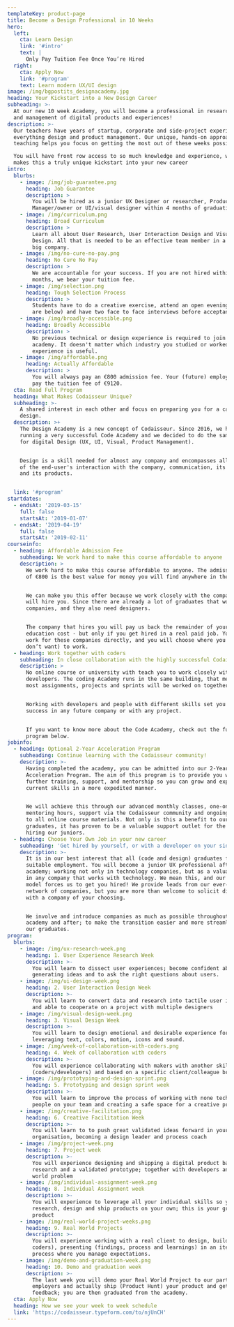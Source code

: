 ```yaml
---
templateKey: product-page
title: Become a Design Professional in 10 Weeks
hero:
  left:
    cta: Learn Design
    link: '#intro'
    text: |
      Only Pay Tuition Fee Once You’re Hired
  right:
    cta: Apply Now
    link: '#program'
    text: Learn modern UX/UI design
image: /img/bgpostits_designacademy.jpg
heading: Your Kickstart into a New Design Career
subheading: >-
  At our new 10 week Academy, you will become a professional in research, design
  and management of digital products and experiences!
description: >-
  Our teachers have years of startup, corporate and side-project experience in
  everything design and product management. Our unique, hands-on approach to
  teaching helps you focus on getting the most out of these weeks possible.

  You will have front row access to so much knowledge and experience, which
  makes this a truly unique kickstart into your new career
intro:
  blurbs:
    - image: /img/job-guarantee.png
      heading: Job Guarantee
      description: >
        You will be hired as a junior UX Designer or researcher, Product
        Manager/owner or UI/visual designer within 4 months of graduation.
    - image: /img/curriculum.png
      heading: Broad Curriculum
      description: >
        Learn all about User Research, User Interaction Design and Visual
        Design. All that is needed to be an effective team member in a small or
        big company.
    - image: /img/no-cure-no-pay.png
      heading: No Cure No Pay
      description: >
        We are accountable for your success. If you are not hired within 4
        months, we bear your tuition fee.
    - image: /img/selection.png
      heading: Tough Selection Process
      description: >
        Students have to do a creative exercise, attend an open evening (dates
        are below) and have two face to face interviews before acceptance.
    - image: /img/broadly-accessible.png
      heading: Broadly Accessible
      description: >
        No previous technical or design experience is required to join the
        academy. It doesn't matter which industry you studied or worked, every
        experience is useful.
    - image: /img/affordable.png
      heading: Actually Affordable
      description: >
        You will always pay an €800 admission fee. Your (future) employer will
        pay the tuition fee of €9120.
  cta: Read Full Program
  heading: What Makes Codaisseur Unique?
  subheading: >-
    A shared interest in each other and focus on preparing you for a career in
    design.
  description: >+
    The Design Academy is a new concept of Codaisseur. Since 2016, we have been
    running a very successful Code Academy and we decided to do the same thing
    for digital Design (UX, UI, Visual, Product Management).


    Design is a skill needed for almost any company and encompasses all aspects
    of the end-user's interaction with the company, communication, its services,
    and its products.


  link: '#program'
startdates:
  - endsAt: '2019-03-15'
    full: false
    startsAt: '2019-01-07'
  - endsAt: '2019-04-19'
    full: false
    startsAt: '2019-02-11'
courseinfo:
  - heading: Affordable Admission Fee
    subheading: We work hard to make this course affordable to anyone
    description: >
      We work hard to make this course affordable to anyone. The admission fee
      of €800 is the best value for money you will find anywhere in the world.


      We can make you this offer because we work closely with the companies that
      will hire you. Since there are already a lot of graduates that work for
      companies, and they also need designers.


      The company that hires you will pay us back the remainder of your
      education cost - but only if you get hired in a real paid job. You will
      work for these companies directly, and you will choose where you want (and
      don’t want) to work.
  - heading: Work together with coders
    subheading: In close collaboration with the highly successful Codaisseur Code Academy
    description: >
      No online course or university with teach you to work closely with
      developers. The coding Academy runs in the same building, that means that
      most assignments, projects and sprints will be worked on together.


      Working with developers and people with different skills set you up for
      success in any future company or with any project.


      If you want to know more about the Code Academy, check out the full
      program below.
jobinfo:
  - heading: Optional 2-Year Acceleration Program
    subheading: Continue learning with the Codaisseur community!
    description: >-
      Having completed the academy, you can be admitted into our 2-Year Junior
      Acceleration Program. The aim of this program is to provide you with
      further training, support, and mentorship so you can grow and expand your
      current skills in a more expedited manner.


      We will achieve this through our advanced monthly classes, one-on-one
      mentoring hours, support via the Codaisseur community and ongoing access
      to all online course materials. Not only is this a benefit to our
      graduates, it has proven to be a valuable support outlet for the companies
      hiring our juniors.
  - heading: Choose Your Own Job in your new career
    subheading: 'Get hired by yourself, or with a developer on your side'
    description: >-
      It is in our best interest that all (code and design) graduates find
      suitable employment. You will become a junior UX professional after the
      academy; working not only in technology companies, but as a valuable asset
      in any company that works with technology. We mean this, and our very own
      model forces us to get you hired! We provide leads from our ever-growing
      network of companies, but you are more than welcome to solicit directly
      with a company of your choosing.


      We involve and introduce companies as much as possible throughout the
      academy and after; to make the transition easier and more streamlined for
      our graduates.
program:
  blurbs:
    - image: /img/ux-research-week.png
      heading: 1. User Experience Research Week
      description: >-
        You will learn to dissect user experiences; become confident about
        generating ideas and to ask the right questions about users.
    - image: /img/ui-design-week.png
      heading: 2. User Interaction Design Week
      description: >-
        You will learn to convert data and research into tactile user interfaces
        and able to cooperate on a project with multiple designers
    - image: /img/visual-design-week.png
      heading: 3. Visual Design Week
      description: >-
        You will learn to design emotional and desirable experience for users;
        leveraging text, colors, motion, icons and sound.
    - image: /img/week-of-collaboration-with-coders.png
      heading: 4. Week of collaboration with coders
      description: >-
        You will experience collaborating with makers with another skillset
        (coders/developers) and based on a specific client/colleague briefing
    - image: /img/prototyping-and-design-sprint.png
      heading: 5. Prototyping and design sprint week
      description: >-
        You will learn to improve the process of working with none technical
        people on your team and creating a safe space for a creative process
    - image: /img/creative-facilitation.png
      heading: 6. Creative Facilitation Week
      description: >-
        You will learn to to push great validated ideas forward in your team and
        organisation, becoming a design leader and process coach
    - image: /img/project-week.png
      heading: 7. Project week
      description: >-
        You will experience designing and shipping a digital product based on
        research and a validated prototype; together with developers and a real
        world problem
    - image: /img/individual-assignment-week.png
      heading: 8. Individual Assignment week
      description: >-
        You will experience to leverage all your individual skills so you can
        research, design and ship products on your own; this is your graduation
        product
    - image: /img/real-world-project-weeks.png
      heading: 9. Real World Projects
      description: >-
        You will experience working with a real client to design, building (with
        coders), presenting (findings, process and learnings) in an iterative
        process where you manage expectations.
    - image: /img/demo-and-graduation-week.png
      heading: 10. Demo and graduation week
      description: >-
        The last week you will demo your Real World Project to our partners and
        employers and actually ship (Product Hunt) your product and get
        feedback; you are then graduated from the academy.
  cta: Apply Now
  heading: How we see your week to week schedule
  link: 'https://codaisseur.typeform.com/to/njUnCH'
---
```


